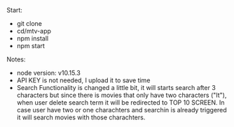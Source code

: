 Start: 
- git clone
- cd/mtv-app
- npm install 
- npm start 


Notes: 
- node version: v10.15.3
- API KEY is not needed, I upload it to save time
- Search Functionality is changed a little bit, it will starts search after 3 characters but since there is movies that only have two characters ("It"), when user delete search term it will be redirected to TOP 10 SCREEN. In case user have two or one charachters and searchin is already triggered it will search movies with those charachters. 
